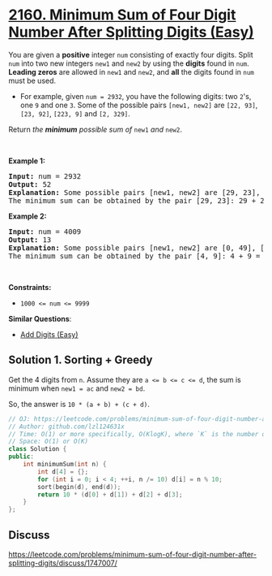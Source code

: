 # [2160. Minimum Sum of Four Digit Number After Splitting Digits (Easy)](https://leetcode.com/problems/minimum-sum-of-four-digit-number-after-splitting-digits/)

<p>You are given a <strong>positive</strong> integer <code>num</code> consisting of exactly four digits. Split <code>num</code> into two new integers <code>new1</code> and <code>new2</code> by using the <strong>digits</strong> found in <code>num</code>. <strong>Leading zeros</strong> are allowed in <code>new1</code> and <code>new2</code>, and <strong>all</strong> the digits found in <code>num</code> must be used.</p>

<ul>
	<li>For example, given <code>num = 2932</code>, you have the following digits: two <code>2</code>'s, one <code>9</code> and one <code>3</code>. Some of the possible pairs <code>[new1, new2]</code> are <code>[22, 93]</code>, <code>[23, 92]</code>, <code>[223, 9]</code> and <code>[2, 329]</code>.</li>
</ul>

<p>Return <em>the <strong>minimum</strong> possible sum of </em><code>new1</code><em> and </em><code>new2</code>.</p>

<p>&nbsp;</p>
<p><strong>Example 1:</strong></p>

<pre><strong>Input:</strong> num = 2932
<strong>Output:</strong> 52
<strong>Explanation:</strong> Some possible pairs [new1, new2] are [29, 23], [223, 9], etc.
The minimum sum can be obtained by the pair [29, 23]: 29 + 23 = 52.
</pre>

<p><strong>Example 2:</strong></p>

<pre><strong>Input:</strong> num = 4009
<strong>Output:</strong> 13
<strong>Explanation:</strong> Some possible pairs [new1, new2] are [0, 49], [490, 0], etc. 
The minimum sum can be obtained by the pair [4, 9]: 4 + 9 = 13.
</pre>

<p>&nbsp;</p>
<p><strong>Constraints:</strong></p>

<ul>
	<li><code>1000 &lt;= num &lt;= 9999</code></li>
</ul>


**Similar Questions**:
* [Add Digits (Easy)](https://leetcode.com/problems/add-digits/)

## Solution 1. Sorting + Greedy

Get the 4 digits from `n`. Assume they are `a <= b <= c <= d`, the sum is minimum when `new1 = ac` and `new2 = bd`.

So, the answer is `10 * (a + b) + (c + d)`.

```cpp
// OJ: https://leetcode.com/problems/minimum-sum-of-four-digit-number-after-splitting-digits/
// Author: github.com/lzl124631x
// Time: O(1) or more specifically, O(KlogK), where `K` is the number of digits in `n`
// Space: O(1) or O(K)
class Solution {
public:
    int minimumSum(int n) {
        int d[4] = {};
        for (int i = 0; i < 4; ++i, n /= 10) d[i] = n % 10;
        sort(begin(d), end(d));
        return 10 * (d[0] + d[1]) + d[2] + d[3];
    }
};
```

## Discuss

https://leetcode.com/problems/minimum-sum-of-four-digit-number-after-splitting-digits/discuss/1747007/